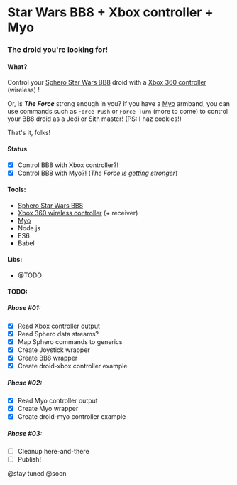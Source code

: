 # Star Wars BB8 + Xbox controller + Myo
### The droid you're looking for!

#### What?
Control your [Sphero Star Wars BB8](http://www.sphero.com/starwars) droid with a [Xbox 360 controller](http://www.xbox.com/xbox-360/accessories/controllers/wireless-controller) (wireless) !

Or, is ***The Force*** strong enough in you? If you have a [Myo](http://myo.com) armband, you can use commands such as `Force Push` or `Force Turn` (more to come) to control your BB8 droid as a Jedi or Sith master! (PS: I haz cookies!)

That's it, folks!

#### Status
- [x] Control BB8 with Xbox controller?!
- [x] Control BB8 with Myo?! (*The Force is getting stronger*)

#### Tools:
- [Sphero Star Wars BB8](http://www.sphero.com/starwars)
- [Xbox 360 wireless controller](http://www.xbox.com/xbox-360/accessories/controllers/wireless-controller) (+ receiver)
- [Myo](http://myo.com)
- Node.js
- ES6
- Babel

#### Libs:
- @TODO

#### TODO:
##### Phase #01:
- [x] Read Xbox controller output
- [x] Read Sphero data streams?
- [x] Map Sphero commands to generics
- [x] Create Joystick wrapper
- [x] Create BB8 wrapper
- [x] Create droid-xbox controller example

##### Phase #02:
- [x] Read Myo controller output
- [x] Create Myo wrapper
- [x] Create droid-myo controller example

##### Phase #03:
- [ ] Cleanup here-and-there
- [ ] Publish!

@stay tuned
@soon
